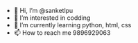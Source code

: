 - 👋 Hi, I’m @sanketlpu
- 👀 I’m interested in codding
- 🌱 I’m currently learning python, html, css
- 📫 How to reach me 9896929063

<!---
sanketlpu/sanketlpu is a ✨ special ✨ repository because its `README.md` (this file) appears on your GitHub profile.
You can click the Preview link to take a look at your changes.
--->

